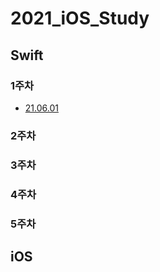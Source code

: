 # 2021_iOS_Study

## **Swift**
### **1주차**
- [21.06.01](https://github.com/skyqnaqna/2021_iOS_Study/blob/main/Swift/1week/0601.swift)

### **2주차**
### **3주차**
### **4주차**
### **5주차**

## **iOS**